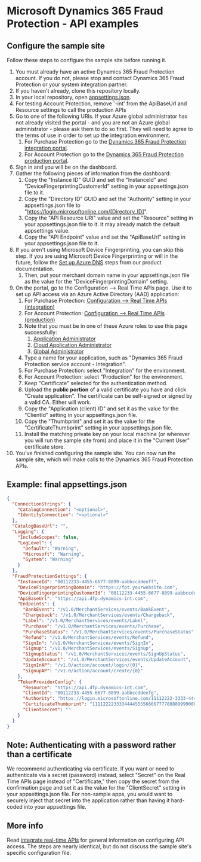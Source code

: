 # Microsoft Dynamics 365 Fraud Protection - API examples
## Configure the sample site

Follow these steps to configure the sample site before running it.

1. You must already have an active Dynamics 365 Fraud Protection account. If you do not, please stop and contact Dynamics 365 Fraud Protection or your system integration partner.
1. If you haven't already, clone this repository locally.
1. In your local repository, open [appsettings.json](../src/Web/appsettings.json).
1. For testing Account Protection, remove '-int' from the ApiBaseUrl and Resource settings to call the production APIs
1. Go to one of the following URls. If your Azure global administrator has not already visited the portal - and you are not an Azure global administrator - please ask them to do so first. They will need to agree to the terms of use in order to set up the integration environment.
   1. For Purchase Protection go to the [Dynamics 365 Fraud Protection integration portal](https://dfp.microsoft-int.com).
   1. For Account Protection go to the [Dynamics 365 Fraud Protection production portal](https://dfp.microsoft.com).
1. Sign in and you will be on the dashboard.
1. Gather the following pieces of information from the dashboard:
   1. Copy the "Instance ID" GUID and set the "InstanceId" and "DeviceFingerprintingCustomerId" setting in your appsettings.json file to it.
   1. Copy the "Directory ID" GUID and set the "Authority" setting in your appsettings.json file to "https://login.microsoftonline.com/[Directory_ID]".
   1. Copy the "API Resource URI" value and set the "Resource" setting in your appsettings.json file to it. It may already match the default appsettings value.
   1. Copy the "API Endpoint" value and set the "ApiBaseUrl" setting in your appsettings.json file to it.
1. If you aren't using Microsoft Device Fingerprinting, you can skip this step. If you are using Microsoft Device Fingerprinting or will in the future, follow the [Set up Azure DNS](https://docs.microsoft.com/en-us/dynamics365/fraud-protection/device-fingerprinting#set-up-azure-dns) steps from our product documentation.
   1. Then, put your merchant domain name in your appsettings.json file as the value for the "DeviceFingerprintingDomain" setting. 
1. On the portal, go to the Configuration --> Real Time APIs page. Use it to set up API access via an Azure Active Directory (AAD) application:
   1. For Purchase Protection: [Configuration --> Real Time APIs (integration)](https://dfp.microsoft-int.com/configuration/realTimeApis)
   1. For Account Protection: [Configuration --> Real Time APIs (production)](https://dfp.microsoft.com/configuration/realTimeApis)
   1. Note that you must be in one of these Azure roles to use this page successfully:
      1. [Application Administrator](https://docs.microsoft.com/en-us/azure/active-directory/users-groups-roles/directory-assign-admin-roles#application-administrator)
      1. [Cloud Application Administrator](https://docs.microsoft.com/en-us/azure/active-directory/users-groups-roles/directory-assign-admin-roles#cloud-application-administrator)
      1. [Global Administrator](https://docs.microsoft.com/en-us/azure/active-directory/users-groups-roles/directory-assign-admin-roles#company-administrator)
   1. Type a name for your application, such as "Dynamics 365 Fraud Protection service account - Integration".
   1. For Purchase Protection: select "Integration" for the environment.
   1. For Account Protection: select "Production" for the environment.
   1. Keep "Certificate" selected for the authentication method.
   1. Upload the **public portion** of a valid certificate you have and click "Create application". The certificate can be self-signed or signed by a valid CA. Either will work.
   1. Copy the "Application (client) ID" and set it as the value for the "ClientId" setting in your appsettings.json file.
   1. Copy the "Thumbprint" and set it as the value for the "CertificateThumbprint" setting in your appsettings.json file.
   1. Install the matching private key on your local machine (or wherever you will run the sample site from) and place it in the "Current User" certificate store.
1. You've finished configuring the sample site. You can now run the sample site, which will make calls to the Dynamics 365 Fraud Protection APIs.

## Example: final appsettings.json
```json
{
  "ConnectionStrings": {
    "CatalogConnection": "<optional>",
    "IdentityConnection": "<optional>"
  },
  "CatalogBaseUrl": "",
  "Logging": {
    "IncludeScopes": false,
    "LogLevel": {
      "Default": "Warning",
      "Microsoft": "Warning",
      "System": "Warning"
    }
  },
  "FraudProtectionSettings": {
    "InstanceId": "00112233-4455-6677-8899-aabbccddeeff",
    "DeviceFingerprintingDomain": "https://fpt.yourwebsite.com",
    "DeviceFingerprintingCustomerId": "00112233-4455-6677-8899-aabbccddeeff",
    "ApiBaseUrl": "https://api.dfp.dynamics-int.com",
    "Endpoints": {
      "BankEvent": "/v1.0/MerchantServices/events/BankEvent",
      "Chargeback": "/v1.0/MerchantServices/events/Chargeback",
      "Label": "/v1.0/MerchantServices/events/Label",
      "Purchase": "/v1.0/MerchantServices/events/Purchase",
      "PurchaseStatus": "/v1.0/MerchantServices/events/PurchaseStatus",
      "Refund": "/v1.0/MerchantServices/events/Refund",
      "SignIn": "/v1.0/MerchantServices/events/SignIn",
      "Signup": "/v1.0/MerchantServices/events/Signup",
      "SignupStatus": "/v1.0/MerchantServices/events/SignUpStatus",
      "UpdateAccount": "/v1.0/MerchantServices/events/UpdateAccount",
      "SignInAP": "/v1.0/action/account/login/{0}",
      "SignupAP": "/v1.0/action/account/create/{0}"
    },
    "TokenProviderConfig": {
      "Resource": "https://api.dfp.dynamics-int.com",
      "ClientId": "00112233-4455-6677-8899-aabbccddeefg",
      "Authority": "https://login.microsoftonline.com/11112222-3333-4444-5555-666677778888",
      "CertificateThumbprint": "111122223333444455556666777788889999000",
      "ClientSecret": ""
    }
  }
}
```

## Note: Authenticating with a password rather than a certificate
We recommend authenticating via certificate. If you want or need to authenticate via a secret (password) instead, select "Secret" on the Real Time APIs page instead of "Certificate," then copy the secret from the confirmation page and set it as the value for the "ClientSecret" setting in your appsettings.json file. For non-sample apps, you would want to securely inject that secret into the application rather than having it hard-coded into your appsettings file.

## More info
Read [integrate real-time APIs](https://go.microsoft.com/fwlink/?linkid=2085128) for general information on configuring API access. The steps are nearly identical, but do not discuss the sample site's specific configuration file.
